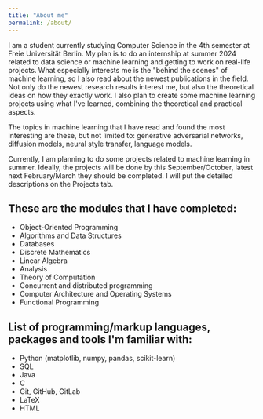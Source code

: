 ```yaml
--- 
title: "About me"
permalink: /about/
---
```

<!-- add physisch Kant prize award-->

I am a student currently studying Computer Science in the 4th semester at Freie Universität Berlin. My plan is to do an internship at summer 2024 related to data science or machine learning and getting to work on real-life projects. What especially interests me is the "behind the scenes" of machine learning, so I also read about the newest publications in the field. Not only do the newest research results interest me, but also the theoretical ideas on how they exactly work. I also plan to create some machine learning projects using what I've learned, combining the theoretical and practical aspects. 

The topics in machine learning that I have read and found the most interesting are these, but not limited to: generative adversarial networks, diffusion models, neural style transfer, language models. 

Currently, I am planning to do some projects related to machine learning in summer. Ideally, the projects will be done by this September/October, latest next February/March they should be completed. I will put the detailed descriptions on the Projects tab. 

## These are the modules that I have completed:

<!-- todo: should I include so much? or just list the most relevant ones? -->

* Object-Oriented Programming
* Algorithms and Data Structures
* Databases
* Discrete Mathematics
* Linear Algebra
* Analysis
* Theory of Computation
* Concurrent and distributed programming
* Computer Architecture and Operating Systems
* Functional Programming

## List of programming/markup languages, packages and tools I'm familiar with:
* Python (matplotlib, numpy, pandas, scikit-learn) <!--, keras, tensorflow): creating graphs and did some data cleaning/preprocessing. -->
* SQL
* Java
* C
* Git, GitHub, GitLab
* LaTeX
* HTML
